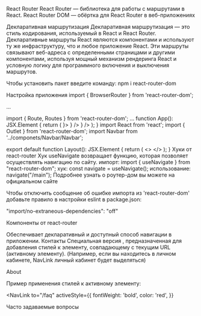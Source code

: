 React Router
React Router — библиотека для работы с маршрутами в React. React Router DOM — обёртка для React Router в веб-приложениях

Декларативная маршрутизация
Декларативная маршрутизация — это стиль кодирования, используемый в React и React Router. Декларативные маршруты React являются компонентами и используют ту же инфраструктуру, что и любое приложение React. Эти маршруты связывают веб-адреса с определенными страницами и другими компонентами, используя мощный механизм рендеринга React и условную логику для программного включения и выключения маршрутов.

Чтобы установить пакет введите команду:
npm i react-router-dom

Настройка приложения
import { BrowserRouter } from 'react-router-dom';

...

  <BrowserRouter>
    <App />
  </BrowserRouter>
import { Route, Routes } from 'react-router-dom';
...
function App(): JSX.Element {
return (
    <Routes>
        <Route path="/" element={<Layout />}>
            <Route path="/counter" element={<Counter />} />
            <Route path="/" element={<HomePage />} />
        </Route>
    </Routes>
);
}
import React from 'react';
import { Outlet } from 'react-router-dom';
import Navbar from '../componets/Navbar/Navbar';

export default function Layout(): JSX.Element {
    return (
        <>
            <Navbar />
            <Outlet />
        </>
    );
}
Хуки от react-router
Хук useNavigate возвращает функцию, которая позволяет осуществлять навигацию по сайту.
импорт:
    import { useNavigate } from "react-router-dom";
хук:
    const navigate = useNavigate();
использование:
    navigate("/main");
Подробнее узнать о роутер-дом вы можете на официальном сайте

Чтобы отключить сообщение об ошибке импорта из 'react-router-dom' добавьте правило в настройки eslint в package.json:

"import/no-extraneous-dependencies": "off"

Компоненты от react-router
<Link>
Обеспечивает декларативный и доступный способ навигации в приложении.

<Link to="/about">Контакты</Link>
<NavLink>
Специальная версия <Link>, предназначенная для добавления стилей к элементу, совпадающему с текущим URL (активному элементу). (Например, если вы находитесь в личном кабинете, NavLink личный кабинет будет выделяться)

<NavLink to="/about">About</NavLink>

Пример применения стилей к активному элементу:

<NavLink
    to="/faq"
    activeStyle={{
        fontWeight: 'bold',
        color: 'red',
    }}
>
Часто задаваемые вопросы
</NavLink>